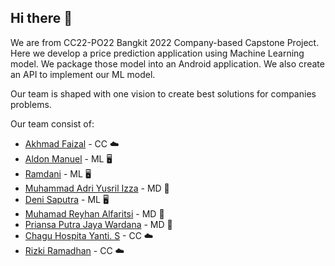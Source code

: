 ## Hi there 👋

<!--

**Here are some ideas to get you started:**

🙋‍♀️ A short introduction - what is your organization all about?
🌈 Contribution guidelines - how can the community get involved?
👩‍💻 Useful resources - where can the community find your docs? Is there anything else the community should know?
🍿 Fun facts - what does your team eat for breakfast?
🧙 Remember, you can do mighty things with the power of [Markdown](https://docs.github.com/github/writing-on-github/getting-started-with-writing-and-formatting-on-github/basic-writing-and-formatting-syntax)
-->

We are from CC22-PO22 Bangkit 2022 Company-based Capstone Project. Here we develop a price prediction application using Machine Learning model. We package those model into an Android application. We also create an API to implement our ML model.

Our team is shaped with one vision to create best solutions for companies problems.

Our team consist of:
- [Akhmad Faizal](https://github.com/orgs/FurnPriss/people/akhfzz) - CC ☁️
- [Aldon Manuel](https://github.com/orgs/FurnPriss/people/aldonmanuel) - ML 🖥️
- [Ramdani](https://github.com/orgs/FurnPriss/people/ramdaniadan) - ML 🖥️
- [Muhammad Adri Yusril Izza](https://github.com/orgs/FurnPriss/people/Yusrilizza12) - MD 📱
- [Deni Saputra](https://github.com/DeniSaputra-art) - ML 🖥️
- [Muhamad Reyhan Alfaritsi](https://github.com/orgs/FurnPriss/people/reyhanalfaritsi) - MD 📱
- [Priansa Putra Jaya Wardana](https://github.com/orgs/FurnPriss/people/priansap) - MD 📱
- [Chagu Hospita Yanti. S](https://github.com/YantiiSitohang) - CC ☁️
- [Rizki Ramadhan](https://github.com/orgs/FurnPriss/people/ryumada) - CC ☁️
